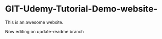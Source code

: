 # GIT-Udemy-Tutorial-Demo-website-

This is an awesome website.

Now editing on update-readme branch
